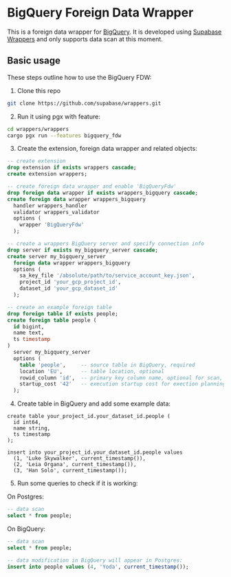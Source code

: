 # BigQuery Foreign Data Wrapper

This is a foreign data wrapper for [BigQuery](https://cloud.google.com/bigquery). It is developed using [Supabase Wrappers](https://github.com/supabase/wrappers) and only supports data scan at this moment.

## Basic usage

These steps outline how to use the BigQuery FDW:

1. Clone this repo

```bash
git clone https://github.com/supabase/wrappers.git
```

2. Run it using pgx with feature:

```bash
cd wrappers/wrappers
cargo pgx run --features bigquery_fdw
```

3. Create the extension, foreign data wrapper and related objects:

```sql
-- create extension
drop extension if exists wrappers cascade;
create extension wrappers;

-- create foreign data wrapper and enable 'BigQueryFdw'
drop foreign data wrapper if exists wrappers_bigquery cascade;
create foreign data wrapper wrappers_bigquery
  handler wrappers_handler
  validator wrappers_validator
  options (
    wrapper 'BigQueryFdw'
  );

-- create a wrappers BigQuery server and specify connection info
drop server if exists my_bigquery_server cascade;
create server my_bigquery_server
  foreign data wrapper wrappers_bigquery
  options (
    sa_key_file '/absolute/path/to/service_account_key.json',
    project_id 'your_gcp_project_id',
    dataset_id 'your_gcp_dataset_id'
  );

-- create an example foreign table
drop foreign table if exists people;
create foreign table people (
  id bigint,
  name text,
  ts timestamp
)
  server my_bigquery_server
  options (
    table 'people',     -- source table in BigQuery, required
    location 'EU',      -- table location, optional
    rowid_column 'id',  -- primary key column name, optional for scan, required for modify
    startup_cost '42'   -- execution startup cost for exection planning, optional
  );
```

4. Create table in BigQuery and add some example data:

```
create table your_project_id.your_dataset_id.people (
  id int64,
  name string,
  ts timestamp
);

insert into your_project_id.your_dataset_id.people values
  (1, 'Luke Skywalker', current_timestamp()), 
  (2, 'Leia Organa', current_timestamp()), 
  (3, 'Han Solo', current_timestamp());
```
5. Run some queries to check if it is working:

On Postgres:

```sql
-- data scan
select * from people;
```

On BigQuery:

```sql
-- data scan
select * from people;

-- data modification in BigQuery will appear in Postgres:
insert into people values (4, 'Yoda', current_timestamp());
```

